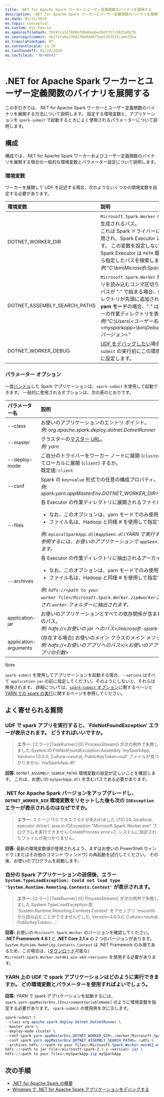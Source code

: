 ```yaml
---
title: .NET for Apache Spark ワーカーとユーザー定義関数のバイナリを展開する
description: .NET for Apache Spark ワーカーとユーザー定義関数のバイナリを展開する方法について説明します。
ms.date: 01/21/2019
ms.topic: conceptual
ms.custom: mvc,how-to
ms.openlocfilehash: f9197ca3cf8066f0849ebbe70d7757c9035d02f6
ms.sourcegitcommit: de17a7a0a37042f0d4406f5ae5393531caeb25ba
ms.translationtype: HT
ms.contentlocale: ja-JP
ms.lasthandoff: 01/24/2020
ms.locfileid: "76748543"
---
```

# <a name="deploy-net-for-apache-spark-worker-and-user-defined-function-binaries"></a>.NET for Apache Spark ワーカーとユーザー定義関数のバイナリを展開する

この手引きでは、.NET for Apache Spark ワーカーとユーザー定義関数のバイナリを展開する方法について説明します。 設定する環境変数と、アプリケーションを `spark-submit` で起動するときによく使用されるパラメーターについて説明します。

## <a name="configurations"></a>構成
構成では、.NET for Apache Spark ワーカーおよびユーザー定義関数のバイナリを展開する場合の一般的な環境変数とパラメーター設定について説明します。

### <a name="environment-variables"></a>環境変数
ワーカーを展開して UDF を記述する場合、次のようないくつかの環境変数を設定する必要があります。 

| 環境変数         | 説明
| :--------------------------- | :---------- 
| DOTNET_WORKER_DIR            | <code>Microsoft.Spark.Worker</code> バイナリが生成されるパス。</br>これは Spark ドライバーによって使用され、Spark Executor に渡されます。 この変数を設定しないと、Spark Executor は <code>PATH</code> 環境変数から指定したパスを検索します。</br>_例:"C:\bin\Microsoft.Spark.Worker"_
| DOTNET_ASSEMBLY_SEARCH_PATHS | <code>Microsoft.Spark.Worker</code> がアセンブリを読み込むコンマ区切りのパス。</br>パスが "." で始まる場合、作業ディレクトリが先頭に追加されます。 **yarn モード**の場合、"." はコンテナーの作業ディレクトリを表します。</br>_例:"C:\Users\\&lt;ユーザー名&gt;\\&lt;mysparkapp&gt;\bin\Debug\\&lt;dotnet バージョン&gt;"_
| DOTNET_WORKER_DEBUG          | <a href="https://github.com/dotnet/spark/blob/master/docs/developer-guide.md#debugging-user-defined-function-udf">UDF をデバッグしたい</a>場合、<code>spark-submit</code> の実行前にこの環境変数を <code>1</code> に設定します。

### <a name="parameter-options"></a>パラメーター オプション
一度[バンドル](https://spark.apache.org/docs/latest/submitting-applications.html#bundling-your-applications-dependencies)した Spark アプリケーションは、`spark-submit` を使用して起動できます。 一般的に使用されるオプションは、次の表のとおりです。 

| パラメーター名        | 説明
| :---------------------| :---------- 
| --class               | お使いのアプリケーションのエントリ ポイント。</br>_例: org.apache.spark.deploy.dotnet.DotnetRunner_
| --master              | クラスターの<a href="https://spark.apache.org/docs/latest/submitting-applications.html#master-urls">マスター URL</a>。</br>_例: yarn_
| --deploy-mode         | ご自分のドライバーをワーカー ノードに展開 (<code>cluster</code>) するか、外部クライアントとしてローカルに展開 (<code>client</code>) するか。</br>既定値: <code>client</code>
| --conf                | Spark の <code>key=value</code> 形式での任意の構成プロパティ。</br>_例: spark.yarn.appMasterEnv.DOTNET_WORKER_DIR=.\worker\Microsoft.Spark.Worker_
| --files               | 各 Executor の作業ディレクトリに展開されるファイルのコンマ区切りのリスト。<br/><ul><li>なお、このオプションは、yarn モードでのみ使用できます。</li><li>ファイル名は、Hadoop と同様 # を使用して指定できます。</br></ul>_例: <code>myLocalSparkApp.dll#appSeen.dll</code>YARN で実行する場合、<code>myLocalSparkApp.dll</code> を参照するには、お使いのアプリケーションで <code>appSeen.dll</code> の名前を使用する必要があります。_</li>
| --archives          | 各 Executor の作業ディレクトリに抽出されるアーカイブのコンマ区切りの一覧。</br><ul><li>なお、このオプションは、yarn モードでのみ使用できます。</li><li>ファイル名は、Hadoop と同様 # を使用して指定できます。</br></ul>_例: <code>hdfs://&lt;path to your worker file&gt;/Microsoft.Spark.Worker.zip#worker</code>これで、この zip ファイルはコピーされ <code>worker</code> フォルダーに抽出されます。_</li>
| application-jar       | お使いのアプリケーションとすべての依存関係が含まれた、バンドルされている jar へのパス。</br>_例: hdfs://&lt;お使いの jar へのパス&gt;/microsoft-spark-&lt;バージョン&gt;.jar_
| application-arguments | (存在する場合) お使いのメイン クラスのメイン メソッドに渡される引数。</br>_例: hdfs://&lt;お使いのアプリへのパス&gt;/&lt;お使いのアプリ&gt;.zip &lt;お使いのアプリ名&gt; &lt;アプリの引数&gt;_

> [!NOTE]
> `spark-submit` を使用してアプリケーションを起動する場合、`--options` はすべて `application-jar` の前に指定してください。そのようにしないと、それらは無視されます。 詳細については、[`spark-submit` オプション](https://spark.apache.org/docs/latest/submitting-applications.html)に関するページと [YARN での spark の実行](https://spark.apache.org/docs/latest/running-on-yarn.html)に関するページを参照してください。

## <a name="frequently-asked-questions"></a>よく寄せられる質問
### <a name="when-i-run-a-spark-app-with-udfs-i-get-a-filenotfoundexception-error-what-should-i-do"></a>UDF で spark アプリを実行すると、`FileNotFoundException' エラーが表示されます。 どうすればいいですか。
> **エラー:** [エラー] [TaskRunner] [0] ProcessStream() が次の例外で失敗しました:System.IO.FileNotFoundException:Assembly 'mySparkApp, Version=1.0.0.0, Culture=neutral, PublicKeyToken=null' ファイルが見つかりません: 'mySparkApp.dll'

**回答:** `DOTNET_ASSEMBLY_SEARCH_PATHS` 環境変数の設定が正しいことを確認します。 これは、お使いの `mySparkApp.dll` を含むパスである必要があります。

### <a name="after-i-upgraded-my-net-for-apache-spark-version-and-reset-the-dotnet_worker_dir-environment-variable-why-do-i-still-get-the-following-ioexception-error"></a>.NET for Apache Spark バージョンをアップグレードし、`DOTNET_WORKER_DIR` 環境変数をリセットした後も次の `IOException` エラーが表示されるのはなぜですか。
> **エラー:** ステージ 11.0 でタスク 0.0 が失われました (TID 24, localhost, executor driver): java.io.IOException:"Microsoft.Spark.Worker.exe" プログラムを実行できません:CreateProcess error=2, システムに指定されたファイルが見つかりません。

**回答:** 最新の環境変数値が使用されるよう、まずはお使いの PowerShell ウィンドウ (またはその他のコマンド ウィンドウ) の再起動を試行してください。 その後、お使いのプログラムを起動します。

### <a name="after-submitting-my-spark-application-i-get-the-error-systemtypeloadexception-could-not-load-type-systemruntimeremotingcontextscontext"></a>自分の Spark アプリケーションの送信後、エラー `System.TypeLoadException: Could not load type 'System.Runtime.Remoting.Contexts.Context'` が表示されます。
> **エラー:** [エラー] [TaskRunner] [0] ProcessStream() が次の例外で失敗しました:System.TypeLoadException:型 'System.Runtime.Remoting.Contexts.Context' をアセンブリ 'mscorlib から読み込むことができませんでした, Version=4.0.0.0, Culture=neutral, PublicKeyToken=...'.

**回答:** お使いの `Microsoft.Spark.Worker` のバージョンを確認してください。 **.NET Framework 4.6.1** と **.NET Core 2.1.x** の 2 つのバージョンがあります。 `System.Runtime.Remoting.Contexts.Context` は .NET Framework のみ用であるため、この場合は、([ダウンロード](https://github.com/dotnet/spark/releases)可能な) `Microsoft.Spark.Worker.net461.win-x64-<version>` を使用する必要があります。

### <a name="how-do-i-run-my-spark-application-with-udfs-on-yarn-which-environment-variables-and-parameters-should-i-use"></a>YARN 上の UDF で spark アプリケーションはどのように実行できますか。 どの環境変数とパラメーターを使用すればよいでしょう。

**回答:** YARN で spark アプリケーションを起動するには、`spark.yarn.appMasterEnv.[EnvironmentVariableName]` のように環境変数を指定する必要があります。 `spark-submit` の使用例を次に示します。

```powershell
spark-submit \
--class org.apache.spark.deploy.dotnet.DotnetRunner \
--master yarn \
--deploy-mode cluster \
--conf spark.yarn.appMasterEnv.DOTNET_WORKER_DIR=./worker/Microsoft.Spark.Worker-<version> \
--conf spark.yarn.appMasterEnv.DOTNET_ASSEMBLY_SEARCH_PATHS=./udfs \
--archives hdfs://<path to your files>/Microsoft.Spark.Worker.net461.win-x64-<version>.zip#worker,hdfs://<path to your files>/mySparkApp.zip#udfs \
hdfs://<path to jar file>/microsoft-spark-2.4.x-<version>.jar \
hdfs://<path to your files>/mySparkApp.zip mySparkApp
```

## <a name="next-steps"></a>次の手順

* [.NET for Apache Spark の概要](../tutorials/get-started.md)
* [Windows で .NET for Apache Spark アプリケーションをデバッグする](../how-to-guides/debug.md)
